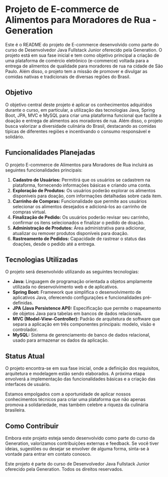 # Projeto de E-commerce de Alimentos para Moradores de Rua - Generation

Este é o README do projeto de E-commerce desenvolvido como parte do curso de Desenvolvedor Java Fullstack Junior oferecido pela Generation. O projeto está em sua fase inicial e tem como objetivo principal a criação de uma plataforma de comércio eletrônico (e-commerce) voltada para a entrega de alimentos de qualidade para moradores de rua na cidade de São Paulo. Além disso, o projeto tem a missão de promover e divulgar as comidas nativas e tradicionais de diversas regiões do Brasil.

## Objetivo

O objetivo central deste projeto é aplicar os conhecimentos adquiridos durante o curso, em particular, a utilização das tecnologias Java, Spring Boot, JPA, MVC e MySQL para criar uma plataforma funcional que facilite a doação e entrega de alimentos aos moradores de rua. Além disso, o projeto busca valorizar a diversidade culinária do Brasil, destacando as comidas típicas de diferentes regiões e incentivando o consumo responsável e solidário.

## Funcionalidades Planejadas

O projeto E-commerce de Alimentos para Moradores de Rua incluirá as seguintes funcionalidades principais:

1. **Cadastro de Usuários:** Permitirá que os usuários se cadastrem na plataforma, fornecendo informações básicas e criando uma conta.
2. **Exploração de Produtos:** Os usuários poderão explorar os alimentos disponíveis para doação, com informações detalhadas sobre cada item.
3. **Carrinho de Compras:** Funcionalidade que permite aos usuários selecionar os alimentos desejados e adicioná-los ao carrinho de compras virtual.
4. **Finalização de Pedido:** Os usuários poderão revisar seu carrinho, confirmar os itens selecionados e finalizar o pedido de doação.
5. **Administração de Produtos:** Área administrativa para adicionar, atualizar ou remover produtos disponíveis para doação.
6. **Rastreamento de Pedidos:** Capacidade de rastrear o status das doações, desde o pedido até a entrega.

## Tecnologias Utilizadas

O projeto será desenvolvido utilizando as seguintes tecnologias:

- **Java:** Linguagem de programação orientada a objetos amplamente utilizada no desenvolvimento web e de aplicativos.
- **Spring Boot:** Framework que simplifica o desenvolvimento de aplicativos Java, oferecendo configurações e funcionalidades pré-definidas.
- **JPA (Java Persistence API):** Especificação que permite o mapeamento de objetos Java para tabelas em bancos de dados relacionais.
- **MVC (Model-View-Controller):** Padrão de arquitetura de software que separa a aplicação em três componentes principais: modelo, visão e controlador.
- **MySQL:** Sistema de gerenciamento de banco de dados relacional, usado para armazenar os dados da aplicação.

## Status Atual

O projeto encontra-se em sua fase inicial, onde a definição dos requisitos, arquitetura e modelagem estão sendo elaborados. A próxima etapa envolverá a implementação das funcionalidades básicas e a criação das interfaces de usuário.

Estamos empolgados com a oportunidade de aplicar nossos conhecimentos técnicos para criar uma plataforma que não apenas promova a solidariedade, mas também celebre a riqueza da culinária brasileira.

## Como Contribuir

Embora este projeto esteja sendo desenvolvido como parte do curso da Generation, valorizamos contribuições externas e feedback. Se você tiver ideias, sugestões ou desejar se envolver de alguma forma, sinta-se à vontade para entrar em contato conosco.

Este projeto é parte do curso de Desenvolvedor Java Fullstack Junior oferecido pela Generation. Todos os direitos reservados.
